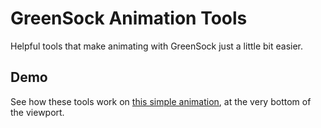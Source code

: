 # GreenSock Animation Tools
Helpful tools that make animating with GreenSock just a little bit easier.

## Demo
See how these tools work on [this simple animation](http://fromtheoutfit.github.io/gs-animation-tools/html/), at the very bottom of the viewport.
